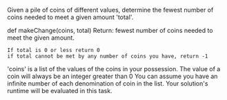 Given a pile of coins of different values, determine the fewest number of coins needed to meet a given amount 'total'.

def makeChange(coins, total)
Return: fewest number of coins needed to meet the given amount.

	If total is 0 or less return 0
	if total cannot be met by any number of coins you have, return -1
'coins' is a list of the values of the coins in your possession.
The value of a coin will always be an integer greater than  0
You can assume you have an infinite number of each denomination of coin in the list.
Your solution's runtime will be evaluated in this task.
